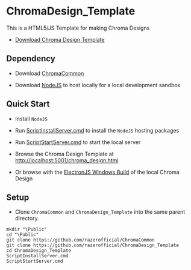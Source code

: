 # ChromaDesign_Template

This is a HTML5/JS Template for making Chroma Designs

* [Download Chroma Design Template](chroma_design.html)

## Dependency

* Download [ChromaCommon](https://github.com/razerofficial/ChromaCommon)

* Download [NodeJS](https://nodejs.org/) to host locally for a local development sandbox

## Quick Start

* Install `NodeJS`

* Run [ScriptInstallServer.cmd](ScriptInstallServer.cmd) to install the `NodeJS` hosting packages

* Run [ScriptStartServer.cmd](ScriptStartServer.cmd) to start the local server

* Browse the Chroma Design Template at [http://localhost:5001/chroma_design.html](http://localhost:5001/chroma_design.html)

* Or browse with the [ElectronJS Windows Build](https://github.com/tgraupmann/EJS_ChromaEditor/releases/tag/0.1) of the local Chroma Design

## Setup

* Clone `ChromaCommon` and `ChromaDesign_Template` into the same parent directory.

```
mkdir "\Public"
cd "\Public"
git clone https://github.com/razerofficial/ChromaCommon
git clone https://github.com/razerofficial/ChromaDesign_Template
cd ChromaDesign_Template
ScriptInstallServer.cmd
ScriptStartServer.cmd
```
